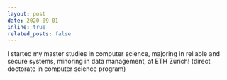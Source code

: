 ```yaml
---
layout: post
date: 2020-09-01
inline: true
related_posts: false
---
```


I started my master studies in computer science, majoring in reliable and secure systems, minoring in data management, at ETH Zurich! (direct doctorate in computer science program)
